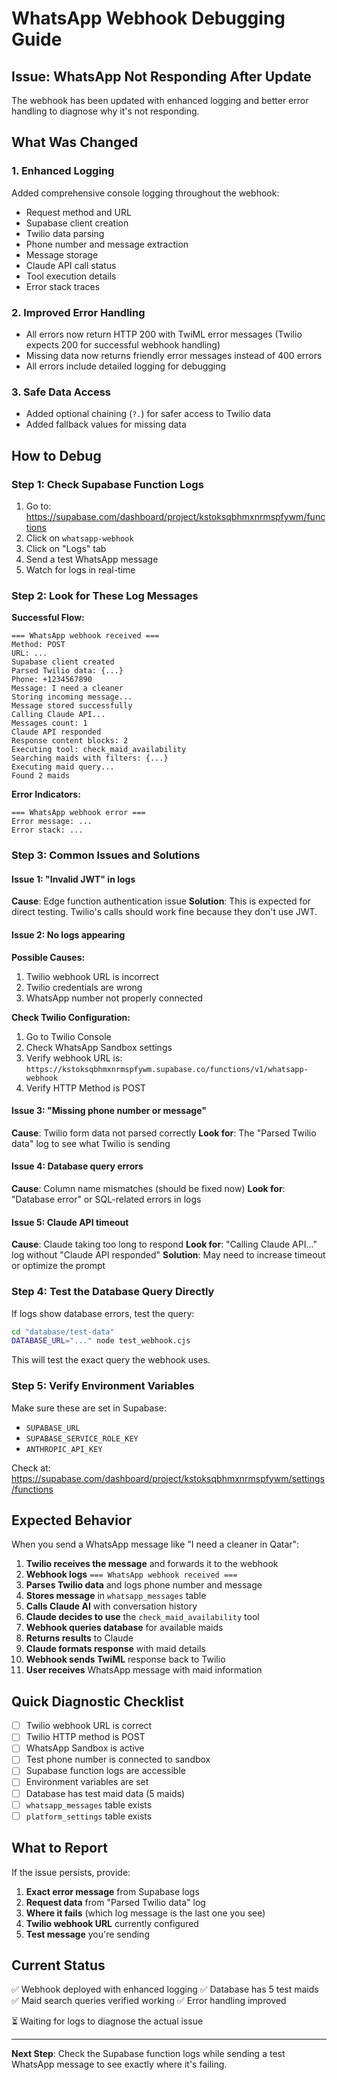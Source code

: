 # WhatsApp Webhook Debugging Guide

## Issue: WhatsApp Not Responding After Update

The webhook has been updated with enhanced logging and better error handling to diagnose why it's not responding.

## What Was Changed

### 1. Enhanced Logging
Added comprehensive console logging throughout the webhook:
- Request method and URL
- Supabase client creation
- Twilio data parsing
- Phone number and message extraction
- Message storage
- Claude API call status
- Tool execution details
- Error stack traces

### 2. Improved Error Handling
- All errors now return HTTP 200 with TwiML error messages (Twilio expects 200 for successful webhook handling)
- Missing data now returns friendly error messages instead of 400 errors
- All errors include detailed logging for debugging

### 3. Safe Data Access
- Added optional chaining (`?.`) for safer access to Twilio data
- Added fallback values for missing data

## How to Debug

### Step 1: Check Supabase Function Logs

1. Go to: https://supabase.com/dashboard/project/kstoksqbhmxnrmspfywm/functions
2. Click on `whatsapp-webhook`
3. Click on "Logs" tab
4. Send a test WhatsApp message
5. Watch for logs in real-time

### Step 2: Look for These Log Messages

**Successful Flow:**
```
=== WhatsApp webhook received ===
Method: POST
URL: ...
Supabase client created
Parsed Twilio data: {...}
Phone: +1234567890
Message: I need a cleaner
Storing incoming message...
Message stored successfully
Calling Claude API...
Messages count: 1
Claude API responded
Response content blocks: 2
Executing tool: check_maid_availability
Searching maids with filters: {...}
Executing maid query...
Found 2 maids
```

**Error Indicators:**
```
=== WhatsApp webhook error ===
Error message: ...
Error stack: ...
```

### Step 3: Common Issues and Solutions

#### Issue 1: "Invalid JWT" in logs
**Cause**: Edge function authentication issue
**Solution**: This is expected for direct testing. Twilio's calls should work fine because they don't use JWT.

#### Issue 2: No logs appearing
**Possible Causes:**
1. Twilio webhook URL is incorrect
2. Twilio credentials are wrong
3. WhatsApp number not properly connected

**Check Twilio Configuration:**
1. Go to Twilio Console
2. Check WhatsApp Sandbox settings
3. Verify webhook URL is: `https://kstoksqbhmxnrmspfywm.supabase.co/functions/v1/whatsapp-webhook`
4. Verify HTTP Method is POST

#### Issue 3: "Missing phone number or message"
**Cause**: Twilio form data not parsed correctly
**Look for**: The "Parsed Twilio data" log to see what Twilio is sending

#### Issue 4: Database query errors
**Cause**: Column name mismatches (should be fixed now)
**Look for**: "Database error" or SQL-related errors in logs

#### Issue 5: Claude API timeout
**Cause**: Claude taking too long to respond
**Look for**: "Calling Claude API..." log without "Claude API responded"
**Solution**: May need to increase timeout or optimize the prompt

### Step 4: Test the Database Query Directly

If logs show database errors, test the query:

```bash
cd "database/test-data"
DATABASE_URL="..." node test_webhook.cjs
```

This will test the exact query the webhook uses.

### Step 5: Verify Environment Variables

Make sure these are set in Supabase:
- `SUPABASE_URL`
- `SUPABASE_SERVICE_ROLE_KEY`
- `ANTHROPIC_API_KEY`

Check at: https://supabase.com/dashboard/project/kstoksqbhmxnrmspfywm/settings/functions

## Expected Behavior

When you send a WhatsApp message like "I need a cleaner in Qatar":

1. **Twilio receives the message** and forwards it to the webhook
2. **Webhook logs** `=== WhatsApp webhook received ===`
3. **Parses Twilio data** and logs phone number and message
4. **Stores message** in `whatsapp_messages` table
5. **Calls Claude AI** with conversation history
6. **Claude decides to use** the `check_maid_availability` tool
7. **Webhook queries database** for available maids
8. **Returns results** to Claude
9. **Claude formats response** with maid details
10. **Webhook sends TwiML** response back to Twilio
11. **User receives** WhatsApp message with maid information

## Quick Diagnostic Checklist

- [ ] Twilio webhook URL is correct
- [ ] Twilio HTTP method is POST
- [ ] WhatsApp Sandbox is active
- [ ] Test phone number is connected to sandbox
- [ ] Supabase function logs are accessible
- [ ] Environment variables are set
- [ ] Database has test maid data (5 maids)
- [ ] `whatsapp_messages` table exists
- [ ] `platform_settings` table exists

## What to Report

If the issue persists, provide:

1. **Exact error message** from Supabase logs
2. **Request data** from "Parsed Twilio data" log
3. **Where it fails** (which log message is the last one you see)
4. **Twilio webhook URL** currently configured
5. **Test message** you're sending

## Current Status

✅ Webhook deployed with enhanced logging
✅ Database has 5 test maids
✅ Maid search queries verified working
✅ Error handling improved

⏳ Waiting for logs to diagnose the actual issue

---

**Next Step**: Check the Supabase function logs while sending a test WhatsApp message to see exactly where it's failing.
